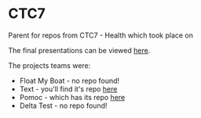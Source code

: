 # CTC7
Parent for repos from CTC7 - Health which took place on 

The final presentations can be viewed [here](http://codethecity.org/2016/11/ctc7-health-final-presentations/).

The projects teams were:

* Float My Boat - no repo found! 
* Text - you'll find it's repo [here](https://github.com/CodeTheCity/TeamText)
* Pomoc - which has its repo [here](https://github.com/CodeTheCity/pomoc)
* Delta Test - no repo found!

